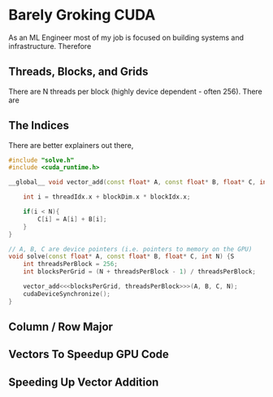 # Barely Groking CUDA

As an ML Engineer most of my job is focused on building systems and infrastructure. Therefore

## Threads, Blocks, and Grids

There are N threads per block (highly device dependent - often 256). There are 


## The Indices

There are better explainers out there, 

```C++
#include "solve.h"
#include <cuda_runtime.h>

__global__ void vector_add(const float* A, const float* B, float* C, int N) {

    int i = threadIdx.x + blockDim.x * blockIdx.x; 

    if(i < N){
        C[i] = A[i] + B[i];
    }
}

// A, B, C are device pointers (i.e. pointers to memory on the GPU)
void solve(const float* A, const float* B, float* C, int N) {S
    int threadsPerBlock = 256;
    int blocksPerGrid = (N + threadsPerBlock - 1) / threadsPerBlock;

    vector_add<<<blocksPerGrid, threadsPerBlock>>>(A, B, C, N);
    cudaDeviceSynchronize();
}
```

## Column / Row Major

## Vectors To Speedup GPU Code



## Speeding Up Vector Addition
